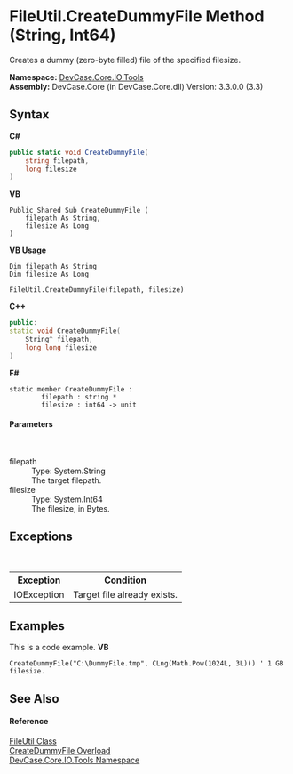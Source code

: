 # FileUtil.CreateDummyFile Method (String, Int64)
 

Creates a dummy (zero-byte filled) file of the specified filesize.

**Namespace:**&nbsp;<a href="N_DevCase_Core_IO_Tools">DevCase.Core.IO.Tools</a><br />**Assembly:**&nbsp;DevCase.Core (in DevCase.Core.dll) Version: 3.3.0.0 (3.3)

## Syntax

**C#**<br />
``` C#
public static void CreateDummyFile(
	string filepath,
	long filesize
)
```

**VB**<br />
``` VB
Public Shared Sub CreateDummyFile ( 
	filepath As String,
	filesize As Long
)
```

**VB Usage**<br />
``` VB Usage
Dim filepath As String
Dim filesize As Long

FileUtil.CreateDummyFile(filepath, filesize)
```

**C++**<br />
``` C++
public:
static void CreateDummyFile(
	String^ filepath, 
	long long filesize
)
```

**F#**<br />
``` F#
static member CreateDummyFile : 
        filepath : string * 
        filesize : int64 -> unit 

```


#### Parameters
&nbsp;<dl><dt>filepath</dt><dd>Type: System.String<br />The target filepath.</dd><dt>filesize</dt><dd>Type: System.Int64<br />The filesize, in Bytes.</dd></dl>

## Exceptions
&nbsp;<table><tr><th>Exception</th><th>Condition</th></tr><tr><td>IOException</td><td>Target file already exists.</td></tr></table>

## Examples
This is a code example. 
**VB**<br />
``` VB
CreateDummyFile("C:\DummyFile.tmp", CLng(Math.Pow(1024L, 3L))) ' 1 GB filesize.
```


## See Also


#### Reference
<a href="T_DevCase_Core_IO_Tools_FileUtil">FileUtil Class</a><br /><a href="Overload_DevCase_Core_IO_Tools_FileUtil_CreateDummyFile">CreateDummyFile Overload</a><br /><a href="N_DevCase_Core_IO_Tools">DevCase.Core.IO.Tools Namespace</a><br />